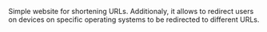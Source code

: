 Simple website for shortening URLs. Additionaly, it allows to redirect users on devices on specific operating systems to be redirected to different URLs.
